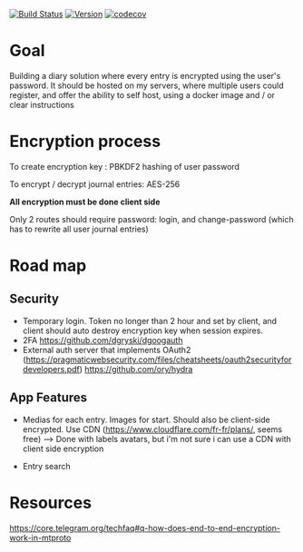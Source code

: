 [![Build Status](https://travis-ci.com/Yuruh/encrypted-diary.svg?branch=master)](https://travis-ci.com/Yuruh/encrypted-diary)
[![Version](https://img.shields.io/github/v/tag/yuruh/encrypted-diary)](https://github.com/Yuruh/encrypted-diary/releases)
[![codecov](https://codecov.io/gh/Yuruh/encrypted-diary/branch/master/graph/badge.svg)](https://codecov.io/gh/Yuruh/encrypted-diary)


# Goal

Building a diary solution where every entry is encrypted using the user's password.
It should be hosted on my servers, where multiple users could register, and offer the ability to self host, using a docker image and / or clear instructions

# Encryption process

To create encryption key : PBKDF2 hashing of user password

To encrypt / decrypt journal entries: AES-256

**All encryption must be done client side**

Only 2 routes should require password: login, and change-password (which has to rewrite all user journal entries)

# Road map

## Security

- Temporary login. Token no longer than 2 hour and set by client, and client should auto destroy encryption key when session expires.
- 2FA https://github.com/dgryski/dgoogauth
- External auth server that implements OAuth2 (https://pragmaticwebsecurity.com/files/cheatsheets/oauth2securityfordevelopers.pdf)
https://github.com/ory/hydra

## App Features

- Medias for each entry. Images for start. Should also be client-side encrypted. Use CDN (https://www.cloudflare.com/fr-fr/plans/, seems free)
        --> Done with labels avatars, but i'm not sure i can use a CDN with client side  encryption 

- Entry search
# Resources

https://core.telegram.org/techfaq#q-how-does-end-to-end-encryption-work-in-mtproto
